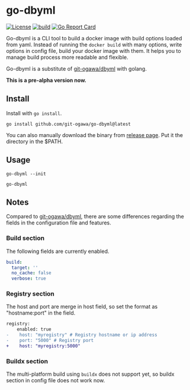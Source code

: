 # go-dbyml

[![License](https://img.shields.io/github/license/git-ogawa/go-dbyml)](https://github.com/git-ogawa/go-dbyml/blob/main/LICENSE)
[![build](https://github.com/git-ogawa/go-dbyml/actions/workflows/build.yml/badge.svg?branch=develop)](https://github.com/git-ogawa/go-dbyml/actions/workflows/build.yml)
[![Go Report Card](https://goreportcard.com/badge/github.com/git-ogawa/go-dbyml)](https://goreportcard.com/report/github.com/git-ogawa/go-dbyml)

Go-dbyml is a CLI tool to build a docker image with build options loaded from yaml. Instead of running the `docker build` with many options, write options in config file, build your docker image with them. It helps you to manage build process more readable and flexible.


Go-dbyml is a substitute of [git-ogawa/dbyml](https://github.com/git-ogawa/dbyml) with golang.


**This is a pre-alpha version now.**


## Install 
Install with `go install`.
```
go install github.com/git-ogawa/go-dbyml@latest
```

You can also manually download the binary from [release page](https://github.com/git-ogawa/go-dbyml/releases). Put it the directory in the $PATH.


## Usage
```
go-dbyml --init
```


```
go-dbyml
```




## Notes
Compared to [git-ogawa/dbyml](https://github.com/git-ogawa/dbyml), there are some differences regarding the fields in the configuration file and features.


### Build section
The following fields are currently enabled.

```yaml
build:
  target: ''
  no_cache: false
  verbose: true
```


### Registry section
The host and port are merge in host field, so set the format as "hostname:port" in the field.

```diff
registry:
    enabled: true
-    host: "myregistry" # Registry hostname or ip address 
-    port: "5000" # Registry port
+    host: "myregistry:5000"
```


### Buildx section
The multi-platform build using `buildx` does not support yet, so buildx section in config file does not work now. 

